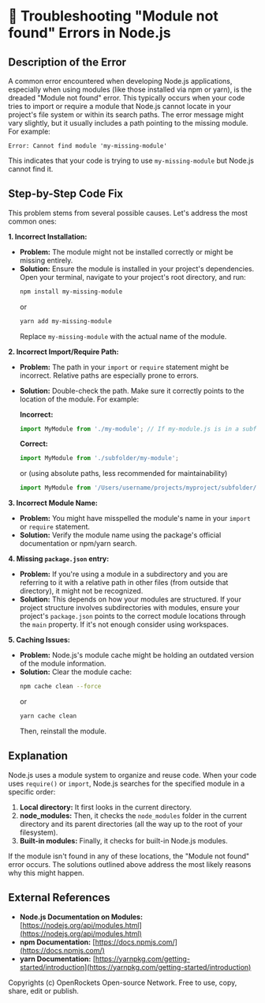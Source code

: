 # 🐞 Troubleshooting "Module not found" Errors in Node.js


## Description of the Error

A common error encountered when developing Node.js applications, especially when using modules (like those installed via npm or yarn), is the dreaded "Module not found" error.  This typically occurs when your code tries to import or require a module that Node.js cannot locate in your project's file system or within its search paths.  The error message might vary slightly, but it usually includes a path pointing to the missing module.  For example:

```
Error: Cannot find module 'my-missing-module'
```

This indicates that your code is trying to use `my-missing-module` but Node.js cannot find it.

## Step-by-Step Code Fix

This problem stems from several possible causes.  Let's address the most common ones:

**1. Incorrect Installation:**

* **Problem:** The module might not be installed correctly or might be missing entirely.
* **Solution:**  Ensure the module is installed in your project's dependencies. Open your terminal, navigate to your project's root directory, and run:
  ```bash
  npm install my-missing-module
  ```
  or
  ```bash
  yarn add my-missing-module
  ```
  Replace `my-missing-module` with the actual name of the module.


**2. Incorrect Import/Require Path:**

* **Problem:** The path in your `import` or `require` statement might be incorrect.  Relative paths are especially prone to errors.
* **Solution:** Double-check the path. Make sure it correctly points to the location of the module. For example:

   **Incorrect:**
   ```javascript
   import MyModule from './my-module'; // If my-module.js is in a subfolder
   ```

   **Correct:**
   ```javascript
   import MyModule from './subfolder/my-module';
   ```
   or (using absolute paths, less recommended for maintainability)
   ```javascript
   import MyModule from '/Users/username/projects/myproject/subfolder/my-module';
   ```

**3. Incorrect Module Name:**

* **Problem:** You might have misspelled the module's name in your `import` or `require` statement.
* **Solution:** Verify the module name using the package's official documentation or npm/yarn search.


**4. Missing `package.json` entry:**

* **Problem:**  If you're using a module in a subdirectory and you are referring to it with a relative path in other files (from outside that directory), it might not be recognized.
* **Solution:** This depends on how your modules are structured. If your project structure involves subdirectories with modules, ensure your project's `package.json` points to the correct module locations through the `main` property. If it's not enough consider using workspaces.




**5. Caching Issues:**

* **Problem:** Node.js's module cache might be holding an outdated version of the module information.
* **Solution:** Clear the module cache:
  ```bash
  npm cache clean --force
  ```
  or
  ```bash
  yarn cache clean
  ```
  Then, reinstall the module.



## Explanation

Node.js uses a module system to organize and reuse code. When your code uses `require()` or `import`, Node.js searches for the specified module in a specific order:

1. **Local directory:** It first looks in the current directory.
2. **node_modules:** Then, it checks the `node_modules` folder in the current directory and its parent directories (all the way up to the root of your filesystem).
3. **Built-in modules:** Finally, it checks for built-in Node.js modules.

If the module isn't found in any of these locations, the "Module not found" error occurs.  The solutions outlined above address the most likely reasons why this might happen.


## External References

* **Node.js Documentation on Modules:** [https://nodejs.org/api/modules.html](https://nodejs.org/api/modules.html)
* **npm Documentation:** [https://docs.npmjs.com/](https://docs.npmjs.com/)
* **yarn Documentation:** [https://yarnpkg.com/getting-started/introduction](https://yarnpkg.com/getting-started/introduction)


Copyrights (c) OpenRockets Open-source Network. Free to use, copy, share, edit or publish.

